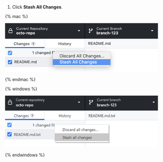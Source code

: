 1. Click **Stash All Changes**.
  
  {% mac %}

  ![The Stash All Changes menu item](/assets/images/help/desktop/mac-stash-all-changes.png)
  
  {% endmac %}
  
  {% windows %}
  
  ![The Stash all changes menu item](/assets/images/help/desktop/windows-stash-all-changes.png)
  
  {% endwindows %}
